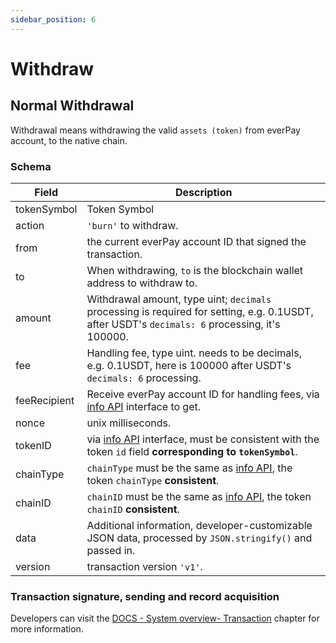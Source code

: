 ```yaml
---
sidebar_position: 6
---
```


# Withdraw

## Normal Withdrawal

Withdrawal means withdrawing the valid `assets (token)` from everPay account, to the native chain.

### Schema

|Field|Description|
|---|---|
|tokenSymbol|Token Symbol|
|action|`'burn'` to withdraw.|
|from|the current everPay account ID that signed the transaction.|
|to|When withdrawing, `to` is the blockchain wallet address to withdraw to.|
|amount|Withdrawal amount, type uint; `decimals` processing is required for setting, e.g. 0.1USDT, after USDT's `decimals: 6` processing, it's 100000.|
|fee| Handling fee, type uint. needs to be decimals, e.g. 0.1USDT, here is 100000 after USDT's `decimals: 6` processing. |
|feeRecipient|Receive everPay account ID for handling fees, via [info API](../server-api/basic-api/info) interface to get.|
|nonce|unix milliseconds.|
|tokenID|via [info API](../server-api/basic-api/info) interface, must be consistent with the token `id` field **corresponding to `tokenSymbol`**.|
|chainType|`chainType` must be the same as [info API](../server-api/basic-api/info), the token `chainType` **consistent**.|
|chainID|`chainID` must be the same as [info API](../server-api/basic-api/info), the token `chainID` **consistent**.|
|data|Additional information, developer-customizable JSON data, processed by `JSON.stringify()` and passed in.|
|version|transaction version `'v1'`.|

### Transaction signature, sending and record acquisition

Developers can visit the [DOCS - System overview- Transaction](./transaction#messagedata) chapter for more information.